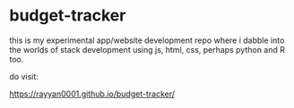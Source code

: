 # budget-tracker

this is my experimental app/website development repo where i dabble into the worlds of
stack development using js, html, css, perhaps python and R too.

do visit: 

https://rayyan0001.github.io/budget-tracker/
